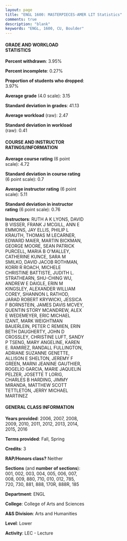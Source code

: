 ```yaml
---
layout: page
title: "ENGL 1600: MASTERPIECES-AMER LIT Statistics"
comments: true
description: "blank"
keywords: "ENGL, 1600, CU, Boulder"
--- 
```

<head>
<script src="https://ajax.googleapis.com/ajax/libs/jquery/2.1.3/jquery.min.js"></script>
<script src="https://dl.dropboxusercontent.com/s/pc42nxpaw1ea4o9/highcharts.js?dl=0"></script>
<!-- <script src="../assets/js/highcharts.js"></script> -->
<style type="text/css">@font-face {
	font-family: "Bebas Neue";
	src: url(https://www.filehosting.org/file/details/544349/BebasNeue%20Regular.otf) format("opentype");
	}
	h1.Bebas { 
		font-family: "Bebas Neue", Verdana, Tahoma;
	}
</style>
</head>
<body>
	<div id="container" style="float: right; width: 45%; height: 88%; margin-left: 2.5%; margin-right: 2.5%;"></div>
	<script language="JavaScript">
		$(document).ready(function() {
		var chart = {type: 'column'};
		var title = {text: 'Grade Distribution'};
		var xAxis = {categories: ['A','B','C','D','F'],crosshair: true};
		var yAxis = {min: 0,title: {text: 'Percentage'}};
		var tooltip = {headerFormat: '<center><b><span style="font-size:20px">{point.key}</span></b></center>',
		               pointFormat: '<td style="padding:0"><b>{point.y:.1f}%</b></td>',
		               footerFormat: '</table>',shared: true,useHTML: true};
		var plotOptions = {column: {pointPadding: 0.0,borderWidth: 0}};  
		var credits = {enabled: false};var series= [{name: 'Percent',data: [45.63,36.13,12.14,2.82,3.26,]}];
		var json = {};
		json.chart = chart;
		json.title = title;
		json.tooltip = tooltip;
		json.xAxis = xAxis;
		json.yAxis = yAxis;  
		json.series = series;
		json.plotOptions = plotOptions;  
		json.credits = credits;
		$('#container').highcharts(json);
	});
	</script>
</body>
			   
#### GRADE AND WORKLOAD STATISTICS

**Percent withdrawn**: 3.95%

**Percent incomplete**: 0.27%

**Proportion of students who dropped**: 3.97%

**Average grade** (4.0 scale): 3.15

**Standard deviation in grades**: 41.13

**Average workload** (raw): 2.47

**Standard deviation in workload** (raw): 0.41

#### COURSE AND INSTRUCTOR RATINGS/INFORMATION

**Average course rating** (6 point scale): 4.72

**Standard deviation in course rating** (6 point scale): 0.7

**Average instructor rating** (6 point scale): 5.11

**Standard deviation in instructor rating** (6 point scale): 0.76

**Instructors**: RUTH A K LYONS, DAVID B VISSER, FRANK J MCGILL, ANN E EMMONS, JAY ELLIS, PHILIP L KRAUTH, THOMAS M LECARNER, EDWARD MAIER, MARTIN BICKMAN, GEORGE MOORE, SEAN PATRICK PURCELL, MARIA B O'MALLEY, CATHERINE KUNCE, SARA M SMILKO, DAVID JACOB ROTHMAN, KORRI R ROACH, MICHELE CHRISTINE BATTISTE, JUDITH L. STRATHEARN, SHU-CHING WU, ANDREW E DAIGLE, ERIN M KINGSLEY, ALEXANDER WILLIAM COREY, SHANNON L RATHOD, JARAD ROBERT KRYWICKI, JESSICA F BORNSTEIN, JAMES DAVIS MCVEY, QUENTIN STORY MCANDREW, ALEX E WEDEMEYER, ERIC MICHAEL IZANT, MARK WEIGHTMAN BAUERLEIN, PETER C REMIEN, ERIN BETH DAUGHERTY, JOHN D CROSSLEY, CHRISTINE LUFT, SANDY P TSENG, MARY ANGELINE, KAREN E. RAMIREZ, RANDALL FULLINGTON, ADRIANE SUZANNE GENETTE, ALLISON E SHELTON, JEREMY F GREEN, MARNI JEANINE GAUTHIER, ROGELIO GARCIA, MARIE JAQUELIN PELZER, JOSETTE T LORIG, CHARLES B HARDING, JIMMY MIRANDA, MATTHEW SCOTT TETTLETON, JERRY MICHAEL MARTINEZ

#### GENERAL CLASS INFORMATION

**Years provided**: 2006, 2007, 2008, 2009, 2010, 2011, 2012, 2013, 2014, 2015, 2016

**Terms provided**: Fall, Spring

**Credits**: 3

**RAP/Honors class?** Neither

**Sections** (and **number of sections**): 001, 002, 003, 004, 005, 006, 007, 008, 009, 880, 710, 010, 012, 785, 720, 730, 881, 888, 170R, 888R, 185

**Department**: ENGL

**College**: College of Arts and Sciences

**A&S Division**: Arts and Humanities

**Level**: Lower

**Activity**: LEC - Lecture
